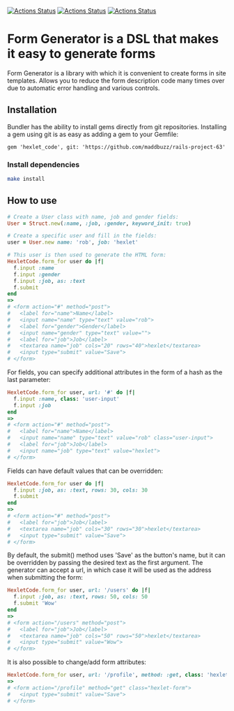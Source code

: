 [![Actions Status](https://github.com/maddbuzz/rails-project-63/actions/workflows/CI.yml/badge.svg)](https://github.com/maddbuzz/rails-project-63/actions/workflows/CI.yml)
[![Actions Status](https://github.com/maddbuzz/rails-project-63/actions/workflows/hexlet-check.yml/badge.svg)](https://github.com/maddbuzz/rails-project-63/actions/workflows/hexlet-check.yml)
[![Actions Status](https://github.com/maddbuzz/rails-project-63/actions/workflows/main.yml/badge.svg)](https://github.com/maddbuzz/rails-project-63/actions/workflows/main.yml)

# Form Generator is a DSL that makes it easy to generate forms

Form Generator is a library with which it is convenient to create forms in site templates. Allows you to reduce the form description code many times over due to automatic error handling and various controls.

## Installation

Bundler has the ability to install gems directly from git repositories. Installing a gem using git is as easy as adding a gem to your Gemfile:

```
gem 'hexlet_code', git: 'https://github.com/maddbuzz/rails-project-63'
```

### Install dependencies

```sh
make install
```

## How to use

```ruby
# Create a User class with name, job and gender fields:
User = Struct.new(:name, :job, :gender, keyword_init: true)

# Create a specific user and fill in the fields:
user = User.new name: 'rob', job: 'hexlet'

# This user is then used to generate the HTML form:
HexletCode.form_for user do |f|
  f.input :name
  f.input :gender
  f.input :job, as: :text
  f.submit
end
=>
# <form action="#" method="post">
#   <label for="name">Name</label>
#   <input name="name" type="text" value="rob">
#   <label for="gender">Gender</label>
#   <input name="gender" type="text" value="">
#   <label for="job">Job</label>
#   <textarea name="job" cols="20" rows="40">hexlet</textarea>
#   <input type="submit" value="Save">
# </form>
```

For fields, you can specify additional attributes in the form of a hash as the last parameter:

```ruby
HexletCode.form_for user, url: '#' do |f|
  f.input :name, class: 'user-input'
  f.input :job
end
=>
# <form action="#" method="post">
#   <label for="name">Name</label>
#   <input name="name" type="text" value="rob" class="user-input">
#   <label for="job">Job</label>
#   <input name="job" type="text" value="hexlet">
# </form>
```

Fields can have default values that can be overridden:

```ruby
HexletCode.form_for user do |f|
  f.input :job, as: :text, rows: 30, cols: 30
  f.submit
end
=>
# <form action="#" method="post">
#   <label for="job">Job</label>
#   <textarea name="job" cols="30" rows="30">hexlet</textarea>
#   <input type="submit" value="Save">
# </form>
```

By default, the submit() method uses 'Save' as the button's name, but it can be overridden by passing the desired text as the first argument. The generator can accept a url, in which case it will be used as the address when submitting the form:

```ruby
HexletCode.form_for user, url: '/users' do |f|
  f.input :job, as: :text, rows: 50, cols: 50
  f.submit 'Wow'
end
=>
# <form action="/users" method="post">
#   <label for="job">Job</label>
#   <textarea name="job" cols="50" rows="50">hexlet</textarea>
#   <input type="submit" value="Wow">
# </form>
```

It is also possible to change/add form attributes:

```ruby
HexletCode.form_for user, url: '/profile', method: :get, class: 'hexlet-form', &:submit
=>
# <form action="/profile" method="get" class="hexlet-form">
#   <input type="submit" value="Save">
# </form>
```
